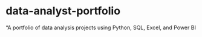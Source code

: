 # data-analyst-portfolio
“A portfolio of data analysis projects using Python, SQL, Excel, and Power BI
